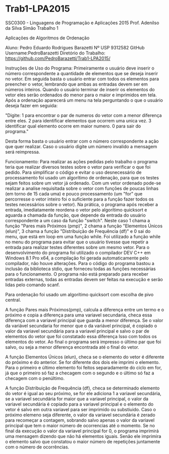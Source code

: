 # Trab1-LPA2015
SSC0300 - Linguagens de Programação e Aplicações 2015
Prof. Adenilso da Silva Simão
Trabalho 1

Aplicações de Algoritmos de Ordenação

Aluno: Pedro Eduardo Rodrigues Barazetti 
Nº USP 9312582
GitHub Username:PedroBarazetti
Diretório do Trabalho: https://github.com/PedroBarazetti/Trab1-LPA2015/

Instruções de Uso do Programa:
Primeiramente o usuário deve inserir o número correspondente a quantidade de elementos que se deseja inserir no vetor. Em seguida basta o usuário entrar com todos os elementos para preencher o vetor, lembrando que ambas as entradas devem ser em números inteiros. Quando o usuário terminar de inserir os elementos do vetor eles serão ordenados do menor para o maior e imprimidos em tela.
Após a ordenação aparecerá um menu na tela perguntando o que o usuário deseja fazer em seguida:

"Digite:
1 para encontrar o par de numeros do vetor com a menor diferença entre eles.
2 para identificar elementos que ocorrem uma unica vez.
3 identificar qual elemento ocorre em maior numero.
0 para sair do programa."

Desta forma basta o usuário entrar com o número correspondente a ação que quer realizar. Caso o usuário digite um número invalido a mensagem será reimpressa.


Funcionamento: 
Para realizar as ações pedidas pelo trabalho o programa teria que realizar diversos testes sobre o vetor para verificar o que foi pedido. Para simplificar o código e evitar o uso desnecessário de processamento foi usado um algorítimo de ordenação, para que os testes sejam feitos sobre um vetor já ordenado. Com um vetor ordenado pode-se realizar a analise requisitada sobre o vetor com funções de poucas linhas (em torno de 15 cada uma) e pouco processamento (um "for" que percorresse o vetor inteiro foi o suficiente para a função fazer todos os testes necessários sobre o vetor).
Na prática, o programa após receber a entrada, imediatamente reordena o vetor pelo algorítimo quicksort e aguarda a chamada da função, que depende da entrada do usuário correspondente a um caso da função "switch". Neste caso 1 chama a função "Pares mais Próximos (pmp)", 2 chama a função "Elementos Únicos (elun)", 3 chama a função "Distribuição de Frequência (df)" e 0 sai do menu, que está em loop em uma função while. Foi utilizado a função while no menu do programa para evitar que o usuário tivesse que repetir a entrada para realizar testes diferentes sobre um mesmo vetor.
Para o desenvolvimento do programa foi utilizado o compilador DEV C++ em Windows 8.1 Pro x64, a compilação foi gerada automaticamente pelo compilador, não houve alterações. Para o código do programa bastou a inclusão da biblioteca stdio, que forneceu todas as funções necessárias para o funcionamento. O programa não está preparado para receber entradas externas, todas as entradas devem ser feitas na execução e serão lidas pelo comando scanf.

Para ordenação foi usado um algorítimo quicksort com escolha de pivo central.

A função Pares mais Próximos(pmp), calcula a diferença entre um termo e o próximo e copia a diferença para uma variavel secundaria, checa essa diferença com a variavel principal que guarda a menor diferença. Se o valor da variável secundaria for menor que o da variável principal, é copiado o valor da variavel secundária para a variavel principal e salvo o par de elementos do vetor que foi constatado essa diferença Isso com todos os elementos do vetor. Ao final o programa será impresso o último par que foi salvo, ou seja a menor diferença encontrada até o final do vetor.

A função Elementos Únicos (elun), checa se o elemento do vetor é diferente do próximo e do anterior. Se for diferente dos dois ele imprimi o elemento. Para o primeiro e último elemento foi feitos separadamente do ciclo em for, já que o primeiro só faz a checagem com o segundo e o último só faz a checagem com o penúltimo.

A função Distribuição de Frequência (df), checa se determinado elemento do vetor é igual ao seu próximo, se for ele adiciona 1 a variavel secundária, se a variavel secundária for maior que a variavel principal, o valor da variavel secundária é copiado para a variavel principal e o elemento do vetor é salvo em outra variavel para ser imprimido ou substiuido. Caso o próximo elemeno seja diferente, o valor da variavel secundária é zerado para recomeçar a contagem, sobrando salvo apenas o valor da variavel principal que tem o maior número de ocorrencias até o momento. Se no final da execução o valor da variavel principal for 0, o programa imprimirá uma mensagem dizendo que não há elementos iguais. Senão ele imprimira o elemento salvo que constatou o maior número de repetições juntamente com o número de ocorrências.
